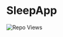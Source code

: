 # SleepApp


<div align="left">
	
   ![Repo Views](https://visitor-badge.laobi.icu/badge?page_id=SpencerVJones/SleepApp)
</div>
